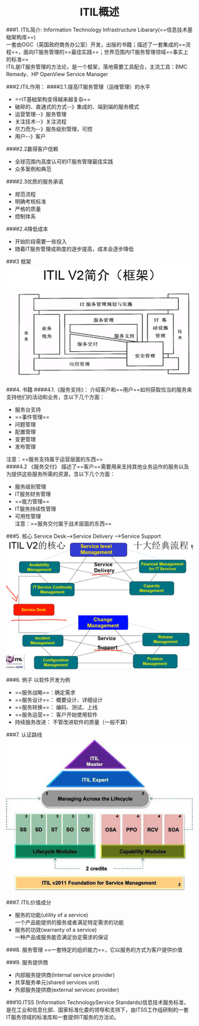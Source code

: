 <center><h1>ITIL概述</h1></center>  

###1. ITIL简介:
Information Technology Infrastructure Libarary(==信息技术基础架构库==)  
一套由OGC（英国政府商务办公室）开发，出版的书籍；描述了一套集成的==流程==，面向IT服务管理的==最佳实践==；世界范围内IT服务管理领域==事实上的标准==  
ITIL是IT服务管理的方法论，是一个框架，落地需要工具配合，主流工具：BMC Remedy、HP OpenView Service Manager  

###2.ITIL作用：
####2.1.提高IT服务管理（运维管理）的水平
- ==IT基础架构变得越来越复杂==  
- 破碎的、直通式的方式--》集成的、端到端的服务模式  
- 运营管理--》服务管理  
- 关注技术--》关注流程  
- 尽力而为--》服务级别管理，可控  
- 用户--》客户  

####2.2赢得客户信赖
- 全球范围内高度认可的IT服务管理最佳实践  
- 众多案例和典范  

####2.3优质的服务承诺
- 规范流程  
- 明确考核标准  
- 严格的质量  
- 控制体系  

####2.4降低成本
- 开始阶段需要一些投入  
- 随着IT服务管理成熟度的逐步提高，成本会逐步降低  


###3 框架
![link](../pictures/itil/1.png)  


###4. 书籍
####4.1.《服务支持》：
介绍客户和==用户==如何获取恰当的服务来支持他们的活动和业务，含以下几个方面：    
- 服务台支持  
- ==事件管理==  
- 问题管理  
- 配置管理  
- 变更管理  
- 发布管理  

注意：==服务支持属于运营层面的东西==  
####4.2 《服务交付》
描述了==客户==需要用来支持其他业务运作的服务以及为提供这些服务所需的资源，含以下几个方面：  
- 服务级别管理  
- IT服务财务管理  
- ==能力管理==  
- IT服务持续性管理  
- 可用性管理  
注意：==服务交付属于战术层面的东西==

###5. 核心
Service Desk-->Service Delivery -->Service Support
![link](../pictures/itil/2.png)  

###6. 例子
以软件开发为例  
- ==服务战略==：确定需求  
- ==服务设计==： 概要设计、详细设计  
- ==服务转换==： 编码、测试、上线  
- ==服务运营==： 客户开始使用软件  
- 持续服务改进： 不管改进软件的质量（一般不算）  

###7. 认证路线  
![link](../pictures/itil/3.png) 

###7. ITIL价值成分
- 服务的功能(utility of a service)  
    一个产品能提供的服务或者满足特定需求的功能  
- 服务的功效(warranty of a service)  
    一种产品或服务能否满足协定需求的保证  

###8. 服务管理
==一套特定的组织能力==，它以服务的方式为客户提供价值  

###9. 服务提供商
- 内部服务提供商(Internal service provider)  
- 共享服务单元(shared services unit)  
- 外部服务提供商(external servicec provider)  

###10.ITSS
(Information TechnologyService Standards)信息技术服务标准，是在工业和信息化部、国家标准化委的领导和支持下，由ITSS工作组研制的一套IT服务领域的标准库和一套提供IT服务的方法论。
